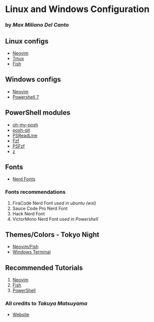 # Linux and Windows Configuration
### by *Max Miliano Del Canto*

## Linux configs
- [Neovim](https://neovim.io/)
- [Tmux](https://linuxize.com/post/getting-started-with-tmux/)
- [Fish](https://fishshell.com/)

## Windows configs
- [Neovim](https://neovim.io/)
- [Powershell 7](https://docs.microsoft.com/en-us/powershell/scripting/install/installing-powershell-on-windows?view=powershell-7.2)

## PowerShell modules
- [oh-my-posh](https://ohmyposh.dev/docs/windows)
- [posh-git](https://github.com/dahlbyk/posh-git)
- [PSReadLine](https://github.com/PowerShell/PSReadLine)
- [Fzf](https://github.com/junegunn/fzf)
- [PSFzf](https://github.com/kelleyma49/PSFzf)
- [z](https://www.powershellgallery.com/packages/z/1.1.13)

## Fonts
- [Nerd Fonts](https://www.nerdfonts.com/)
### Fonts recommendations
1. FiraCode Nerd Font *used in ubuntu (wsl)*
2. Sauce Code Pro Nerd Font
3. Hack Nerd Font
4. VictorMono Nerd Font *used in Powershell*

## Themes/Colors - Tokyo Night
- [Neovim/Fish](https://github.com/folke/tokyonight.nvim)
- [Windows Terminal](https://windowsterminalthemes.dev/)

## Recommended Tutorials
1. [Neovim](https://www.youtube.com/watch?v=FW2X1CXrU1w)
2. [Fish](https://www.youtube.com/watch?v=KKxhf50FIPI&t=873s)
3. [PowerShell](https://www.youtube.com/watch?v=5-aK2_WwrmM&t=384s)

### All credits to *Takuya Matsuyama*
- [Website](https://www.craftz.dog/)
